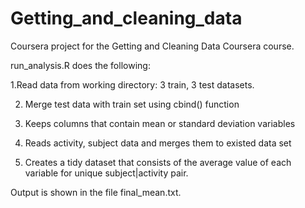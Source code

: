 # Getting_and_cleaning_data
Coursera project for the Getting and Cleaning Data Coursera course. 

run_analysis.R does the following:

1.Read data from working directory: 3 train, 3 test datasets.

2. Merge test data with  train set using cbind() function
 
3. Keeps columns that contain mean or standard deviation variables

4. Reads activity, subject data and merges them to existed data set

5. Creates a tidy dataset that consists of the average value of each variable for unique subject|activity pair.

Output is shown in the file final_mean.txt.
